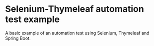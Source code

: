 # Selenium-Thymeleaf automation test example

A basic example of an automation test using Selenium, Thymeleaf and Spring Boot.

